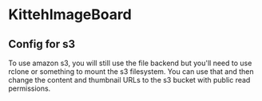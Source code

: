 # KittehImageBoard

## Config for s3
To use amazon s3, you will still use the file backend but you'll need to use rclone or something to mount the s3 filesystem. You can use that and then change the content and thumbnail URLs to the s3 bucket with public read permissions.
